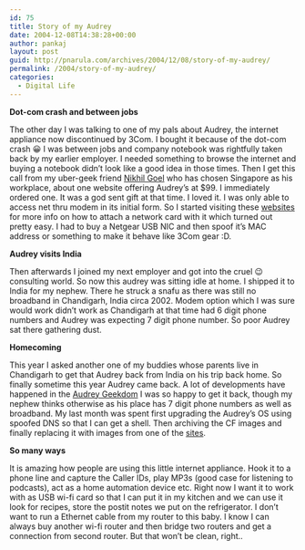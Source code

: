 ```yaml
---
id: 75
title: Story of my Audrey
date: 2004-12-08T14:38:28+00:00
author: pankaj
layout: post
guid: http://pnarula.com/archives/2004/12/08/story-of-my-audrey/
permalink: /2004/story-of-my-audrey/
categories:
  - Digital Life
---
```

**Dot-com crash and between jobs**
  
The other day I was talking to one of my pals about Audrey, the internet appliance now discontinued by 3Com. I bought it because of the dot-com crash 😀 I was between jobs and company notebook was rightfully taken back by my earlier employer. I needed something to browse the internet and buying a notebook didn&#8217;t look like a good idea in those times. Then I get this call from my uber-geek friend <a href="http://ngoel.com" onclick="_gaq.push(['_trackEvent', 'outbound-article', 'http://ngoel.com', 'Nikhil Goel']);" >Nikhil Goel</a> who has chosen Singapore as his workplace, about one website offering Audrey&#8217;s at $99. I immediately ordered one. It was a god sent gift at that time. I loved it. I was only able to access net thru modem in its initial form. So I started visiting these <a href="http://audreyhacking.com" onclick="_gaq.push(['_trackEvent', 'outbound-article', 'http://audreyhacking.com', 'websites']);" >websites</a> for more info on how to attach a network card with it which turned out pretty easy. I had to buy a Netgear USB NIC and then spoof it&#8217;s MAC address or something to make it behave like 3Com gear :D. <!--more-->

**Audrey visits India**
  
Then afterwards I joined my next employer and got into the cruel 😉 consulting world. So now this audrey was sitting idle at home. I shipped it to India for my nephew. There he struck a snafu as there was still no broadband in Chandigarh, India circa 2002. Modem option which I was sure would work didn&#8217;t work as Chandigarh at that time had 6 digit phone numbers and Audrey was expecting 7 digit phone number. So poor Audrey sat there gathering dust.

**Homecoming**
  
This year I asked another one of my buddies whose parents live in Chandigarh to get that Audrey back from India on his trip back home. So finally sometime this year Audrey came back. A lot of developments have happened in the <a href="http://del.icio.us/mirchiseth/audrey" onclick="_gaq.push(['_trackEvent', 'outbound-article', 'http://del.icio.us/mirchiseth/audrey', 'Audrey Geekdom']);" >Audrey Geekdom</a> I was so happy to get it back, though my nephew thinks otherwise as his place has 7 digit phone numbers as well as broadband. My last month was spent first upgrading the Audrey&#8217;s OS using spoofed DNS so that I can get a shell. Then archiving the CF images and finally replacing it with images from one of the <a href="http://www.prins.net/audrey/index.html" onclick="_gaq.push(['_trackEvent', 'outbound-article', 'http://www.prins.net/audrey/index.html', 'sites']);" >sites</a>.

**So many ways**
  
It is amazing how people are using this little internet appliance. Hook it to a phone line and capture the Caller IDs, play MP3s (good case for listening to podcasts), act as a home automation device etc. Right now I want it to work with as USB wi-fi card so that I can put it in my kitchen and we can use it look for recipes, store the postit notes we put on the refrigerator. I don&#8217;t want to run a Ethernet cable from my router to this baby. I know I can always buy another wi-fi router and then bridge two routers and get a connection from second router. But that won&#8217;t be clean, right..
